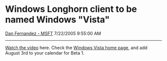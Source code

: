 <div id="page">

# Windows Longhorn client to be named Windows "Vista"

[Dan Fernandez -
MSFT](https://social.msdn.microsoft.com/profile/Dan%20Fernandez%20-%20MSFT)
7/22/2005 9:55:00 AM

-----

<div id="content">

[Watch the
video](http://www.microsoft.com/presspass/press/2005/jul05/07-22LHMA.mspx)
here. Check the [Windows Vista home
page](http://www.microsoft.com/windowsvista/default.mspx), and add
August 3rd to your calendar for Beta 1.

</div>

</div>

